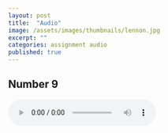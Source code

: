 ```yaml
---
layout: post
title:  "Audio"
image: /assets/images/thumbnails/lennon.jpg
excerpt: ""
categories: assignment audio
published: true
---
```

## Number 9

<audio controls>
  <source src="/assets/audio/9.ogg" type="audio/ogg">
  <source src="/assets/audio/9.mp3" type="audio/mpeg">
Your browser does not support the audio element.
</audio>
